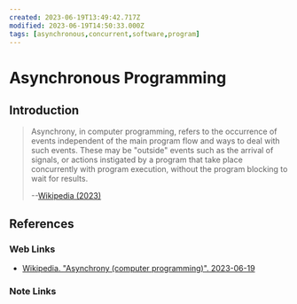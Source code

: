 ```yaml
---
created: 2023-06-19T13:49:42.717Z
modified: 2023-06-19T14:50:33.000Z
tags: [asynchronous,concurrent,software,program]
---
```

# Asynchronous Programming

## Introduction

>Asynchrony, in computer programming, refers to the occurrence of
>events independent of the main program flow and ways to deal with such events.
>These may be "outside" events such as the arrival of signals,
>or actions instigated by a program that take place concurrently with
>program execution, without the program blocking to wait for results.
>
>--[Wikipedia (2023)][wiki-async]

## References

### Web Links

* [Wikipedia. "Asynchrony (computer programming)". 2023-06-19][wiki-async]

<!-- Hidden References -->
[wiki-async]: https://en.wikipedia.org/wiki/Asynchrony_(computer_programming) "Wikipedia. Asynchrony (computer programming)"

### Note Links

<!-- Hidden References -->
